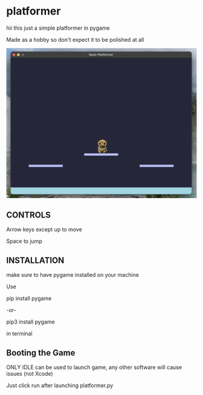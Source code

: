 # platformer
hii this just a simple platformer in pygame

Made as a hobby so don't expect it to be polished at all

![game photo](images/game_photo.png)

## CONTROLS
Arrow keys except up to move

Space to jump

## INSTALLATION
make sure to have pygame installed on your machine

Use

pip install pygame 

-or-

pip3 install pygame

in terminal

## Booting the Game
ONLY IDLE can be used to launch game, any other software will cause issues
(not Xcode)

Just click run after launching platformer.py
